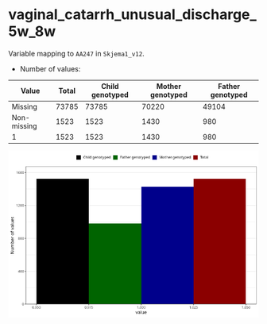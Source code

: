 # vaginal_catarrh_unusual_discharge_5w_8w
Variable mapping to `AA247` in `Skjema1_v12`.
- Number of values:

| Value | Total | Child genotyped | Mother genotyped | Father genotyped |
| ----- | ----- | --------------- | ---------------- | ---------------- |
| Missing | 73785 | 73785 | 70220 | 49104 |
| Non-missing | 1523 | 1523 | 1430 | 980 |
| 1 | 1523 | 1523 | 1430 | 980 |



![](vaginal_catarrh_unusual_discharge_5w_8w_n.png)



